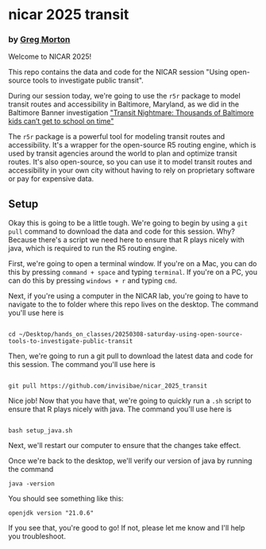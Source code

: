 # nicar 2025 transit 

### by [Greg Morton](mailto:greg.morton@thebaltimorebanner.com)


Welcome to NICAR 2025! 

This repo contains the data and code for the NICAR session "Using open-source tools to investigate public transit".

During our session today, we're going to use the `r5r` package to model transit routes and accessibility in Baltimore, Maryland, as we did in the Baltimore Banner investigation ["Transit Nightmare: Thousands of Baltimore kids can’t get to school on time"](https://www.thebaltimorebanner.com/education/k-12-schools/baltimore-city-school-buses-HF3HHWC67ZF7BCRJ66WMB3VWDI/)

The `r5r` package is a powerful tool for modeling transit routes and accessibility. It's a wrapper for the open-source R5 routing engine, which is used by transit agencies around the world to plan and optimize transit routes. It's also open-source, so you can use it to model transit routes and accessibility in your own city without having to rely on proprietary software or pay for expensive data.

## Setup

Okay this is going to be a little tough. We're going to begin by using a `git pull` command to download the data and code for this session. Why? Because there's a script we need here to ensure that R plays nicely with java, which is required to run the R5 routing engine.

First, we're going to open a terminal window. If you're on a Mac, you can do this by pressing `command + space` and typing `terminal`. If you're on a PC, you can do this by pressing `windows + r` and typing `cmd`.

Next, if you're using a computer in the NICAR lab, you're going to have to navigate to the to folder where this repo lives on the desktop. The command you'll use here is

```

cd ~/Desktop/hands_on_classes/20250308-saturday-using-open-source-tools-to-investigate-public-transit

```

Then, we're going to run a git pull to download the latest data and code for this session. The command you'll use here is

```

git pull https://github.com/invisibae/nicar_2025_transit

```

Nice job! Now that you have that, we're going to quickly run a `.sh` script to ensure that R plays nicely with java. The command you'll use here is

```

bash setup_java.sh

```

Next, we'll restart our computer to ensure that the changes take effect.

Once we're back to the desktop, we'll verify our version of java by running the command

```
java -version

```

You should see something like this:

```
openjdk version "21.0.6" 

```

If you see that, you're good to go! If not, please let me know and I'll help you troubleshoot.






